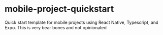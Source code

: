 # mobile-project-quickstart
Quick start template for mobile projects using React Native, Typescript, and Expo.  This is very bear bones and not opinionated  
